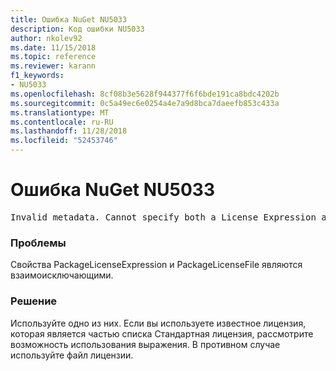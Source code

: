 ```yaml
---
title: Ошибка NuGet NU5033
description: Код ошибки NU5033
author: nkolev92
ms.date: 11/15/2018
ms.topic: reference
ms.reviewer: karann
f1_keywords:
- NU5033
ms.openlocfilehash: 8cf08b3e5628f944377f6f6bde191ca8bdc4202b
ms.sourcegitcommit: 0c5a49ec6e0254a4e7a9d8bca7daeefb853c433a
ms.translationtype: MT
ms.contentlocale: ru-RU
ms.lasthandoff: 11/28/2018
ms.locfileid: "52453746"
---
```

# <a name="nuget-error-nu5033"></a>Ошибка NuGet NU5033
<pre>Invalid metadata. Cannot specify both a License Expression and a License File.</pre>

### <a name="issue"></a>Проблемы

Свойства PackageLicenseExpression и PackageLicenseFile являются взаимоисключающими.

### <a name="solution"></a>Решение

Используйте одно из них. Если вы используете известное лицензия, которая является частью списка Стандартная лицензия, рассмотрите возможность использования выражения. В противном случае используйте файл лицензии. 
